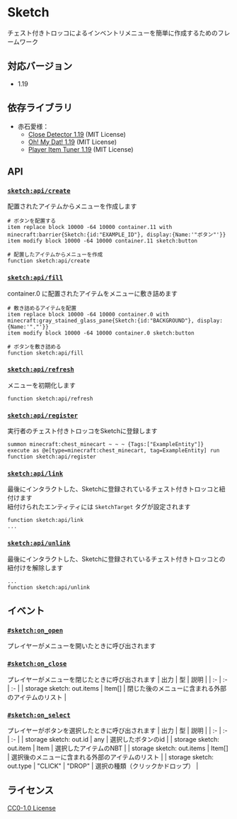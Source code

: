 # Sketch
チェスト付きトロッコによるインベントリメニューを簡単に作成するためのフレームワーク

## 対応バージョン
- 1.19

## 依存ライブラリ
- 赤石愛様：
  - [Close Detector 1.19](https://github.com/Ai-Akaishi/CloseDetector) (MIT License)
  - [Oh! My Dat! 1.19](https://github.com/Ai-Akaishi/OhMyDat) (MIT License)
  - [Player Item Tuner 1.19](https://github.com/Ai-Akaishi/PlayerItemTuner) (MIT License)

## API
### [`sketch:api/create`](data/sketch/functions/api/create.mcfunction)
配置されたアイテムからメニューを作成します
```mcfunction
# ボタンを配置する
item replace block 10000 -64 10000 container.11 with minecraft:barrier{Sketch:{id:"EXAMPLE_ID"}, display:{Name:'"ボタン"'}}
item modify block 10000 -64 10000 container.11 sketch:button

# 配置したアイテムからメニューを作成
function sketch:api/create
```

### [`sketch:api/fill`](data/sketch/functions/api/fill.mcfunction)
container.0 に配置されたアイテムをメニューに敷き詰めます
```mcfunction
# 敷き詰めるアイテムを配置
item replace block 10000 -64 10000 container.0 with minecraft:gray_stained_glass_pane{Sketch:{id:"BACKGROUND"}, display:{Name:'"."'}}
item modify block 10000 -64 10000 container.0 sketch:button

# ボタンを敷き詰める
function sketch:api/fill
```

### [`sketch:api/refresh`](data/sketch/functions/api/refresh.mcfunction)
メニューを初期化します
```mcfunction
function sketch:api/refresh
```

### [`sketch:api/register`](data/sketch/functions/api/register.mcfunction)
実行者のチェスト付きトロッコをSketchに登録します
```mcfunction
summon minecraft:chest_minecart ~ ~ ~ {Tags:["ExampleEntity"]}
execute as @e[type=minecraft:chest_minecart, tag=ExampleEntity] run function sketch:api/register
```

### [`sketch:api/link`](data/sketch/functions/api/link.mcfunction)
最後にインタラクトした、Sketchに登録されているチェスト付きトロッコと紐付けます  
紐付けられたエンティティには `SketchTarget` タグが設定されます
```mcfunction
function sketch:api/link
...
```

### [`sketch:api/unlink`](data/sketch/functions/api/unlink.mcfunction)
最後にインタラクトした、Sketchに登録されているチェスト付きトロッコとの紐付けを解除します  
```mcfunction
...
function sketch:api/unlink
```

## イベント
### [`#sketch:on_open`](data/sketch/tags/functions/on_open.json)
プレイヤーがメニューを開いたときに呼び出されます

### [`#sketch:on_close`](data/sketch/tags/functions/on_close.json)
プレイヤーがメニューを閉じたときに呼び出されます
| 出力 | 型 | 説明 |
| :- | :- | :- |
| storage sketch: out.items | Item[] | 閉じた後のメニューに含まれる外部のアイテムのリスト |

### [`#sketch:on_select`](data/sketch/tags/functions/on_select.json)
プレイヤーがボタンを選択したときに呼び出されます
| 出力 | 型 | 説明 |
| :- | :- | :- |
| storage sketch: out.id | any | 選択したボタンのid |
| storage sketch: out.item | Item | 選択したアイテムのNBT |
| storage sketch: out.items | Item[] | 選択後のメニューに含まれる外部のアイテムのリスト |
| storage sketch: out.type | "CLICK" \| "DROP" | 選択の種類（クリックかドロップ） |

## ライセンス
[CC0-1.0 License](LICENSE)
